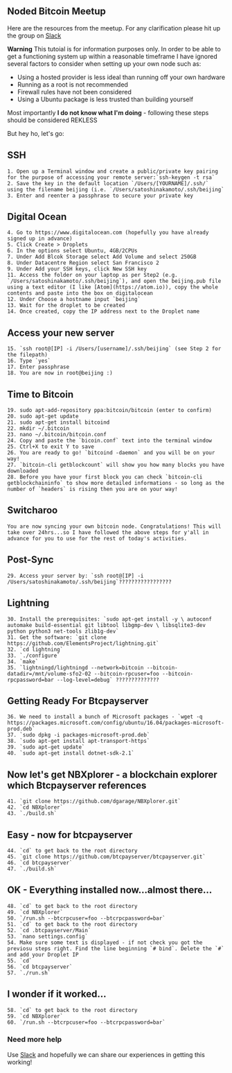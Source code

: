 ## Noded Bitcoin Meetup

Here are the resources from the meetup. For any clarification please hit up the group on [Slack](https://join.slack.com/t/beijingbitcoinmeetup/shared_invite/enQtNDE5MjUzNjkwNjQ0LTkxOTFjNmMyOTg2ZjI3ZTZlZGExYTFiN2M3ODcyNGVjNGY0YmJkNWRhZGM2OTU1M2FiNDI1OTlkYWE2Yjg2NjQ)

**Warning** This tutoial is for information purposes only. In order to be able to get a functioning system up within a reasonable timeframe I have ignored several factors to consider when setting up your own node such as:

- Using a hosted provider is less ideal than running off your own hardware
- Running as a root is not recommended
- Firewall rules have not been considered
- Using a Ubuntu package is less trusted than building yourself

Most importantly **I do not know what I'm doing** - following these steps should be considered REKLESS

But hey ho, let's go:

## SSH
```
1. Open up a Terminal window and create a public/private key pairing for the purpose of accessing your remote server:`ssh-keygen -t rsa`
2. Save the key in the default location `/Users/[YOURNAME]/.ssh/` using the filename beijing (i.e. `/Users/satoshinakamoto/.ssh/beijing`
3. Enter and reenter a passphrase to secure your private key
```
## Digital Ocean
```
4. Go to https://www.digitalocean.com (hopefully you have already signed up in advance)
5. Click Create > Droplets
6. In the options select Ubuntu, 4GB/2CPUs
7. Under Add Blcok Storage select Add Volume and select 250GB
8. Under Datacentre Region select San Francisco 2
9. Under Add your SSH keys, click New SSH key
11. Access the folder on your laptop as per Step2 (e.g. `/Users/satoshinakamoto/.ssh/beijing`), and open the beijing.pub file using a text editor (I like [Atom](https://atom.io)), copy the whole contents and paste into the box on digitalocean
12. Under Choose a hostname input `beijing`
13. Wait for the droplet to be created
14. Once created, copy the IP address next to the Droplet name
```
## Access your new server
```
15. `ssh root@[IP] -i /Users/[username]/.ssh/beijing` (see Step 2 for the filepath)
16. Type `yes`
17. Enter passphrase
18. You are now in root@beijing :)
```
## Time to Bitcoin
```
19. sudo apt-add-repository ppa:bitcoin/bitcoin (enter to confirm)
20. sudo apt-get update
21. sudo apt-get install bitcoind
22. mkdir ~/.bitcoin
23. nano ~/.bitcoin/bitcoin.conf
24. Copy and paste the `bicoin.conf` text into the terminal window
25. Ctrl+X to exit Y to save
26. You are ready to go! `bitcoind -daemon` and you will be on your way!
27. `bitcoin-cli getblockcount` will show you how many blocks you have downloaded
28. Before you have your first block you can check `bitcoin-cli getblockchaininfo` to show more detailed informations - so long as the number of `headers` is rising then you are on your way!
```
## Switcharoo
```
You are now syncing your own bitcoin node. Congratulations! This will take over 24hrs...so I have followed the above steps for y'all in advance for you to use for the rest of today's activities.
```
## Post-Sync
```
29. Access your server by: `ssh root@[IP] -i /Users/satoshinakamoto/.ssh/beijing`?????????????????
```
## Lightning
```
30. Install the prerequisites: `sudo apt-get install -y \ autoconf automake build-essential git libtool libgmp-dev \ libsqlite3-dev python python3 net-tools zlib1g-dev`
31. Get the software: `git clone https://github.com/ElementsProject/lightning.git`
32. `cd lightning`
33. `./configure`
34. `make`
35. `lightningd/lightningd --network=bitcoin --bitcoin-datadir=/mnt/volume-sfo2-02 --bitcoin-rpcuser=foo --bitcoin-rpcpassword=bar --log-level=debug` ??????????????
```
## Getting Ready For Btcpayserver
```
36. We need to install a bunch of Microsoft packages - `wget -q https://packages.microsoft.com/config/ubuntu/16.04/packages-microsoft-prod.deb`
37. `sudo dpkg -i packages-microsoft-prod.deb`
38. `sudo apt-get install apt-transport-https`
39. `sudo apt-get update`
40. `sudo apt-get install dotnet-sdk-2.1`
```
## Now let's get NBXplorer - a blockchain explorer which Btcpayserver references
```
41. `git clone https://github.com/dgarage/NBXplorer.git`
42. `cd NBXplorer`
43. `./build.sh`
```
## Easy - now for btcpayserver
```
44. `cd` to get back to the root directory
45. `git clone https://github.com/btcpayserver/btcpayserver.git`
46. `cd btcpayserver`
47. `./build.sh`
```
## OK - Everything installed now...almost there...
```
48. `cd` to get back to the root directory
49. `cd NBXplorer`
50. `/run.sh --btcrpcuser=foo --btcrpcpassword=bar`
51. `cd` to get back to the root directory
52. `cd .btcpayserver/Main`
53. `nano settings.config`
54. Make sure some text is displayed - if not check you got the previosu steps right. Find the line beginning `# bind`. Delete the `#` and add your Droplet IP
55. `cd`
56. `cd btcpayserver`
57. `./run.sh`
```
## I wonder if it worked...
```
58. `cd` to get back to the root directory
59. `cd NBXplorer`
60. `/run.sh --btcrpcuser=foo --btcrpcpassword=bar`
```
### Need more help

Use [Slack](https://join.slack.com/t/beijingbitcoinmeetup/shared_invite/enQtNDE5MjUzNjkwNjQ0LTkxOTFjNmMyOTg2ZjI3ZTZlZGExYTFiN2M3ODcyNGVjNGY0YmJkNWRhZGM2OTU1M2FiNDI1OTlkYWE2Yjg2NjQ) and hopefully we can share our experiences in getting this working! 

